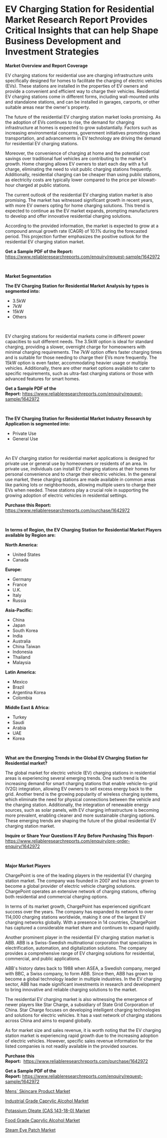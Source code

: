 <p><h1>EV Charging Station for Residential Market Research Report Provides Critical Insights that can help Shape Business Development and Investment Strategies</h1></p><p><strong>Market Overview and Report Coverage</strong></p>
<p><p>EV charging stations for residential use are charging infrastructure units specifically designed for homes to facilitate the charging of electric vehicles (EVs). These stations are installed in the properties of EV owners and provide a convenient and efficient way to charge their vehicles. Residential EV charging stations come in different forms, including wall-mounted units and standalone stations, and can be installed in garages, carports, or other suitable areas near the owner's property.</p><p>The future of the residential EV charging station market looks promising. As the adoption of EVs continues to rise, the demand for charging infrastructure at homes is expected to grow substantially. Factors such as increasing environmental concerns, government initiatives promoting clean transportation, and advancements in EV technology are driving the demand for residential EV charging stations.</p><p>Moreover, the convenience of charging at home and the potential cost savings over traditional fuel vehicles are contributing to the market's growth. Home charging allows EV owners to start each day with a full charge, eliminating the need to visit public charging stations frequently. Additionally, residential charging can be cheaper than using public stations, as electricity costs are typically lower compared to the price per kilowatt-hour charged at public stations.</p><p>The current outlook of the residential EV charging station market is also promising. The market has witnessed significant growth in recent years, with more EV owners opting for home charging solutions. This trend is expected to continue as the EV market expands, prompting manufacturers to develop and offer innovative residential charging solutions.</p><p>According to the provided information, the market is expected to grow at a compound annual growth rate (CAGR) of 10.1% during the forecasted period. This projection further emphasizes the positive outlook for the residential EV charging station market.</p></p>
<p><strong>Get a Sample PDF of the Report:</strong> <a href="https://www.reliableresearchreports.com/enquiry/request-sample/1642972">https://www.reliableresearchreports.com/enquiry/request-sample/1642972</a></p>
<p>&nbsp;</p>
<p><strong>Market Segmentation</strong></p>
<p><strong>The EV Charging Station for Residential Market Analysis by types is segmented into:</strong></p>
<p><ul><li>3.5kW</li><li>7kW</li><li>15kW</li><li>Others</li></ul></p>
<p>&nbsp;</p>
<p><p>EV charging stations for residential markets come in different power capacities to suit different needs. The 3.5kW option is ideal for standard charging, providing a slower, overnight charge for homeowners with minimal charging requirements. The 7kW option offers faster charging times and is suitable for those needing to charge their EVs more frequently. The 15kW option is even faster, accommodating heavier usage or multiple vehicles. Additionally, there are other market options available to cater to specific requirements, such as ultra-fast charging stations or those with advanced features for smart homes.</p></p>
<p><strong>Get a Sample PDF of the Report:</strong>&nbsp;<a href="https://www.reliableresearchreports.com/enquiry/request-sample/1642972">https://www.reliableresearchreports.com/enquiry/request-sample/1642972</a></p>
<p>&nbsp;</p>
<p><strong>The EV Charging Station for Residential Market Industry Research by Application is segmented into:</strong></p>
<p><ul><li>Private Use</li><li>General Use</li></ul></p>
<p>&nbsp;</p>
<p><p>An EV charging station for residential market applications is designed for private use or general use by homeowners or residents of an area. In private use, individuals can install EV charging stations at their homes for personal convenience and to charge their electric vehicles. In the general use market, these charging stations are made available in common areas like parking lots or neighborhoods, allowing multiple users to charge their EVs when needed. These stations play a crucial role in supporting the growing adoption of electric vehicles in residential settings.</p></p>
<p><strong>Purchase this Report:</strong>&nbsp; <a href="https://www.reliableresearchreports.com/purchase/1642972">https://www.reliableresearchreports.com/purchase/1642972</a></p>
<p>&nbsp;</p>
<p><strong>In terms of Region, the EV Charging Station for Residential Market Players available by Region are:</strong></p>
<p>
    <p> <strong> North America: </strong>
        <ul>
            <li>United States</li>
            <li>Canada</li>
        </ul>
        </p> 
    <p> <strong> Europe: </strong>
        <ul>
            <li>Germany</li>
            <li>France</li>
            <li>U.K.</li>
            <li>Italy</li>
            <li>Russia</li>
        </ul>
        </p> 
    <p> <strong> Asia-Pacific: </strong>
        <ul>
            <li>China</li>
            <li>Japan</li>
            <li>South Korea</li>
            <li>India</li>
            <li>Australia</li>
            <li>China Taiwan</li>
            <li>Indonesia</li>
            <li>Thailand</li>
            <li>Malaysia</li>
        </ul>
        </p> 
    <p> <strong> Latin America: </strong>
        <ul>
            <li>Mexico</li>
            <li>Brazil</li>
            <li>Argentina Korea</li>
            <li>Colombia</li>
        </ul>
        </p> 
    <p> <strong> Middle East & Africa: </strong>
        <ul>
            <li>Turkey</li>
            <li>Saudi</li>
            <li>Arabia</li>
            <li>UAE</li>
            <li>Korea</li>
        </ul>
    </p>
    </p>
<p>&nbsp;</p>
<p><strong>What are the Emerging Trends in the Global EV Charging Station for Residential market?</strong></p>
<p><p>The global market for electric vehicle (EV) charging stations in residential areas is experiencing several emerging trends. One such trend is the increasing demand for smart charging stations that enable vehicle-to-grid (V2G) integration, allowing EV owners to sell excess energy back to the grid. Another trend is the growing popularity of wireless charging systems, which eliminate the need for physical connections between the vehicle and the charging station. Additionally, the integration of renewable energy sources, such as solar panels, with EV charging infrastructure is becoming more prevalent, enabling cleaner and more sustainable charging options. These emerging trends are shaping the future of the global residential EV charging station market.</p></p>
<p><strong>Inquire or Share Your Questions If Any Before Purchasing This Report</strong>- <a href="https://www.reliableresearchreports.com/enquiry/pre-order-enquiry/1642972">https://www.reliableresearchreports.com/enquiry/pre-order-enquiry/1642972</a></p>
<p>&nbsp;</p>
<p><strong>Major Market Players</strong></p>
<p><p>ChargePoint is one of the leading players in the residential EV charging station market. The company was founded in 2007 and has since grown to become a global provider of electric vehicle charging solutions. ChargePoint operates an extensive network of charging stations, offering both residential and commercial charging options.</p><p>In terms of its market growth, ChargePoint has experienced significant success over the years. The company has expanded its network to over 114,000 charging stations worldwide, making it one of the largest EV charging networks globally. With a presence in 14 countries, ChargePoint has captured a considerable market share and continues to expand rapidly.</p><p>Another prominent player in the residential EV charging station market is ABB. ABB is a Swiss-Swedish multinational corporation that specializes in electrification, automation, and digitalization solutions. The company provides a comprehensive range of EV charging solutions for residential, commercial, and public applications.</p><p>ABB's history dates back to 1988 when ASEA, a Swedish company, merged with BBC, a Swiss company, to form ABB. Since then, ABB has grown to become a global technology leader in multiple industries. In the EV charging sector, ABB has made significant investments in research and development to bring innovative and reliable charging solutions to the market.</p><p>The residential EV charging market is also witnessing the emergence of newer players like Star Charge, a subsidiary of State Grid Corporation of China. Star Charge focuses on developing intelligent charging technologies and solutions for electric vehicles. It has a vast network of charging stations across China and aims to expand globally.</p><p>As for market size and sales revenue, it is worth noting that the EV charging station market is experiencing rapid growth due to the increasing adoption of electric vehicles. However, specific sales revenue information for the listed companies is not readily available in the provided sources.</p></p>
<p><strong>Purchase this Report:</strong>&nbsp;&nbsp;<a href="https://www.reliableresearchreports.com/purchase/1642972">https://www.reliableresearchreports.com/purchase/1642972</a></p>
<p></p>
<p><strong>Get a Sample PDF of the Report:</strong>&nbsp;<a href="https://www.reliableresearchreports.com/enquiry/request-sample/1642972">https://www.reliableresearchreports.com/enquiry/request-sample/1642972</a></p>
<p><p><a href="https://medium.com/@robinrathi2023/mens-skincare-product-market-trends-forecast-and-competitive-analysis-to-2030-2a81ab416f5f">Mens` Skincare Product Market</a></p><p><a href="https://medium.com/@bethhermann2023/industrial-grade-caprylic-alcohol-market-analysis-and-sze-forecasted-for-period-from-2023-to-2030-a77a98de7bb5">Industrial Grade Caprylic Alcohol Market</a></p><p><a href="https://medium.com/@ollierippin/potassium-oleate-cas-143-18-0-market-size-reveals-the-best-marketing-channels-in-global-industry-86e4323bccf4">Potassium Oleate (CAS 143-18-0) Market</a></p><p><a href="https://medium.com/@rosaleekoss/food-grade-caprylic-alcohol-market-size-and-market-trends-complete-industry-overview-2023-to-2030-5a0dc4e67fcb">Food Grade Caprylic Alcohol Market</a></p><p><a href="https://medium.com/@danesanford_55006/steam-eye-patch-market-comprehensive-assessment-by-type-application-and-geography-9fc245b8a80c">Steam Eye Patch Market</a></p></p>